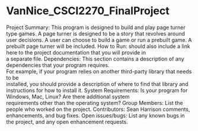 # VanNice_CSCI2270_FinalProject
Project	Summary:
This program is designed to build and play page turner type games. A page turner is designed to be a story that revolves around user decisions.  A user can choose to build a game or run a prebuilt game. A prebuilt page turner will be included. 
How	to	Run:
should	also	include	a	link	here	to	the	project	documentation	that	you	will	provide	in	
a	separate	file.
Dependencies:
This	section	contains	a	description	of	any	dependencies	that	your	program	requires.	
For	example,	if	your	program	relies	on	another	third-party	library	that	needs	to	be	
installed,	you	should	provide	a	description	of	where	to	find	that	library	and	
instructions	for	how	to	install	it.
System	Requirements:
Is	your	program	for	Windows,	Mac,	Linux?	Are	there	additional	system	
requirements	other	than	the	operating	system?
Group	Members:
List	the	people	who	worked	on	the	project.
Contributors:
Sean Harrison
comments,	enhancements,	and	bug	fixes.
Open	issues/bugs:
List	any	known	bugs	in	the	project,	and	any	open	enhancement	requests.

